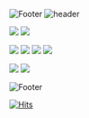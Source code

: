 ![Footer](https://capsule-render.vercel.app/api?type=waving&color=auto&height=100&section=footer)
![header](https://capsule-render.vercel.app/api?type=wave&color=auto&height=75&section=header&text=안녕하세요&fontSize=35)




<img src="https://img.shields.io/badge/kotlin-7F52FF?style=flat-square&logo=kotlin&logoColor=white"/></a>
<img src="https://img.shields.io/badge/Android-34A853?style=flat-square&logo=Android&logoColor=white"/></a>

<img src="https://img.shields.io/badge/slack-4A154B?style=flat-square&logo=slack&logoColor=white"/></a>
<img src="https://img.shields.io/badge/notion-000000?style=flat-square&logo=notion&logoColor=white"/></a>
<img src="https://img.shields.io/badge/jira-0052CC?style=flat-square&logo=jira&logoColor=white"/></a>
<img src="https://img.shields.io/badge/figma-F24E1E?style=flat-square&logo=figma&logoColor=white"/></a>


<img src="https://img.shields.io/badge/git-F05032?style=flat-square&logo=git&logoColor=white"/></a>
<img src="https://img.shields.io/badge/github-181717?style=flat-square&logo=github&logoColor=white"/></a>

![Footer](https://capsule-render.vercel.app/api?type=waving&color=auto&height=100&section=footer)


[![Hits](https://hits.seeyoufarm.com/api/count/incr/badge.svg?url=https%3A%2F%2Fgithub.com%2Fdkssud8150%2F&count_bg=%232AB4E5D6&title_bg=%23555555&icon=&icon_color=%23E7E7E7&title=views&edge_flat=false)](https://hits.seeyoufarm.com)
